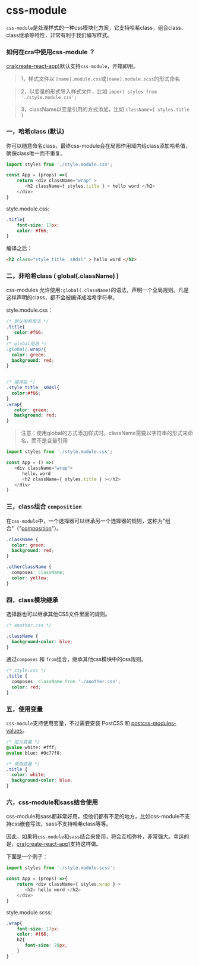 # css-module
`css-module`是处理样式的一种css模块化方案，它支持哈希class，组合class、class继承等特性，非常有利于我们编写样式。  
### 如何在cra中使用css-module ？  
[cra(create-react-app)](https://facebook.github.io/create-react-app/docs/getting-started)默认支持`css-module`，开箱即用。   

> 1，样式文件以 `[name].module.css`或`[name].module.scss`的形式命名 

> 2，以变量的形式导入样式文件，比如 `import styles from './style.module.css'; `  
  
> 3，className以变量引用的方式添加，比如 `className={ styles.title }`  

### 一，哈希class (默认) 
你可以随意命名class，最终css-module会在局部作用域内给class添加哈希值，确保class唯一而不重复。  
```js
import styles from './style.module.css';  

const App = (props) =>{
    return <div className="wrap" >
       <h2 className={ styles.title } > hello word </h2>
    </div>
}
```
style.module.css:
```css
.title{
    font-size: 17px;
    color: #f66;
}
```
编译之后：
```html
<h2 class="style_title__s0dsl" > hello word </h2>
```

### 二，非哈希class ( global(.className) ) 
css-modules 允许使用`:global(.className)`的语法，声明一个全局规则。凡是这样声明的class，都不会被编译成哈希字符串。  

style.module.css：
```css  
/* 默认哈希用法 */  
.title{
   color:#f66;
}  
/* global用法 */
:global(.wrap){
  color: green;
  background: red;
}
    

/* 编译后 */
.style_title__s0dsl{
  color:#f66;
}
.wrap{
   color: green;
   background: red;
}
```
> 注意：使用global的方式添加样式时，className需要以字符串的形式来命名，而不是变量引用  

```js  
import styles from './style.module.css';  

const App = () =>(
   <div className="wrap">
      hello，word
      <h2 className={ styles.title } ></h2>
   </div>
)
```

### 三，class组合 `composition`   

在`css-module`中，一个选择器可以继承另一个选择器的规则，这称为"组合"（"[composition](https://github.com/css-modules/css-modules#composition)"）。

```css
.className {
  color: green;
  background: red;
}

.otherClassName {
  composes: className;
  color: yellow;
}
```

### 四，class模块继承  
选择器也可以继承其他CSS文件里面的规则。
```css
/* another.css */  

.className {
  background-color: blue;
}
```  
通过`composes` 和 `from`组合，继承其他css模块中的css规则。
```css 
/* style.css */
.title {
  composes: className from './another.css';
  color: red;
}

```

### 五，使用变量  
`css-module`支持使用变量，不过需要安装 PostCSS 和 [postcss-modules-values](https://github.com/css-modules/postcss-modules-values)。
```css
/* 定义变量 */
@value white: #fff;
@value blue: #0c77f8;

/* 使用变量 */
.title {
  color: white;
  background-color: blue;
}
```  

### 六，css-module和sass结合使用  

css-module和sass都非常好用，但他们都有不足的地方，比如css-module不支持css嵌套写法，sass不支持哈希class等等。  

因此，如果将`css-module`和`sass`结合来使用，将会互相弥补，非常强大。幸运的是，[cra(create-react-app)](https://facebook.github.io/create-react-app/docs/getting-started)支持这样做。    

下面是一个例子：
```js
import styles from './style.module.scss';  

const App = (props) =>{
    return <div className={ styles.wrap } >
       <h2> hello word </h2>
    </div>
}
```
style.module.scss:
```css
.wrap{
    font-size: 17px;
    color: #f66;
    h2{
       font-size: 28px;
    }
}
```
